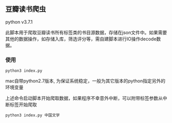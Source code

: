 ## 豆瓣读书爬虫

python v3.7.1

此脚本用于爬取豆瓣读书所有标签类的书目源数据，存储在json文件中。如果需要其他的数据操作，如存储入库，筛选评分等，需自建脚本进行IO操作decode数据。

### 使用

```
python3 index.py
```

mac自带python2.7版本, 为保证系统稳定，一般为其它版本的python指定另外的环境变量

上述命令启动脚本开始爬取数据，如果程序不幸意外中断，可以附带标签参数从中断标签开始爬取

```
python3 index.py 中国文学
```